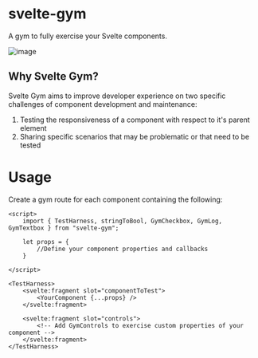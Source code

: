 
# svelte-gym

A gym to fully exercise your Svelte components.

![image](https://github.com/paulsputer/svelte-gym/assets/4686906/b06068e8-bdbd-4efa-9155-6ef15f5023c5)


## Why Svelte Gym?

Svelte Gym aims to improve developer experience on two specific challenges of component development and maintenance:

1. Testing the responsiveness of a component with respect to it's parent element
2. Sharing specific scenarios that may be problematic or that need to be tested


# Usage

Create a gym route for each component containing the following:


```svelte
<script>
    import { TestHarness, stringToBool, GymCheckbox, GymLog, GymTextbox } from "svelte-gym";

    let props = {
        //Define your component properties and callbacks
    }

</script>

<TestHarness>
	<svelte:fragment slot="componentToTest">
		<YourComponent {...props} />
	</svelte:fragment>

	<svelte:fragment slot="controls">
		<!-- Add GymControls to exercise custom properties of your component -->
	</svelte:fragment>
</TestHarness>
```


